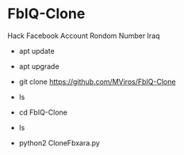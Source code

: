 # FbIQ-Clone
Hack Facebook Account Rondom Number Iraq

- apt update

-  apt upgrade

- git clone https://github.com/MViros/FbIQ-Clone
- ls
- cd FbIQ-Clone
- ls
- python2 CloneFbxara.py
